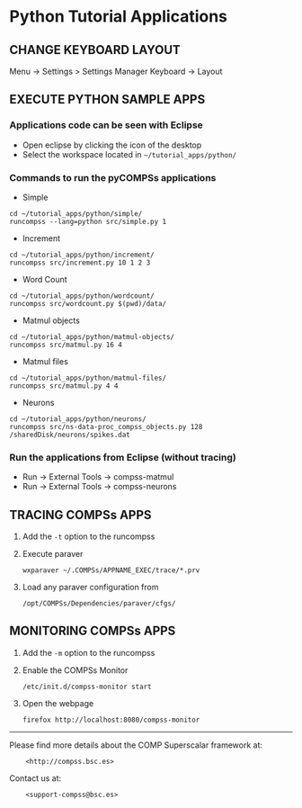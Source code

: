 # Python Tutorial Applications

## CHANGE KEYBOARD LAYOUT

 Menu -> Settings > Settings Manager Keyboard -> Layout


## EXECUTE PYTHON SAMPLE APPS

### Applications code can be seen with Eclipse

* Open eclipse by clicking the icon of the desktop
* Select the workspace located in ```~/tutorial_apps/python/```

### Commands to run the pyCOMPSs applications

* Simple

```
cd ~/tutorial_apps/python/simple/
runcompss --lang=python src/simple.py 1
```

* Increment

```
cd ~/tutorial_apps/python/increment/
runcompss src/increment.py 10 1 2 3
```

* Word Count

```
cd ~/tutorial_apps/python/wordcount/
runcompss src/wordcount.py $(pwd)/data/
```

* Matmul objects

```
cd ~/tutorial_apps/python/matmul-objects/
runcompss src/matmul.py 16 4
```

* Matmul files

```
cd ~/tutorial_apps/python/matmul-files/
runcompss src/matmul.py 4 4
```

* Neurons

```
cd ~/tutorial_apps/python/neurons/
runcompss src/ns-data-proc_compss_objects.py 128 /sharedDisk/neurons/spikes.dat
```

### Run the applications from Eclipse (without tracing)

* Run -> External Tools -> compss-matmul
* Run -> External Tools -> compss-neurons


## TRACING COMPSs APPS

1. Add the ```-t``` option to the runcompss
2. Execute paraver

   ```wxparaver ~/.COMPSs/APPNAME_EXEC/trace/*.prv```

3. Load any paraver configuration from

   ```/opt/COMPSs/Dependencies/paraver/cfgs/```


## MONITORING COMPSs APPS

1. Add the ```-m``` option to the runcompss
2. Enable the COMPSs Monitor

   ```/etc/init.d/compss-monitor start```

3. Open the webpage

   ```firefox http://localhost:8080/compss-monitor```


--------------------------------------------------------------

Please find more details about the COMP Superscalar framework at:

    	<http://compss.bsc.es>

 Contact us at:

	    <support-compss@bsc.es>
